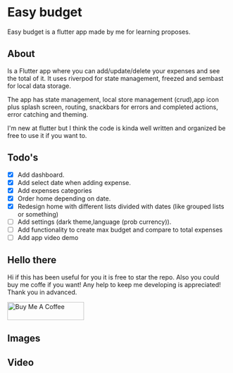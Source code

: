 # Easy budget

Easy budget is a flutter app made by me for learning proposes.

## About

Is a Flutter app where you can add/update/delete your expenses and see the total of it. It uses riverpod for state management, freezed and sembast for local data storage.

The app has state management, local store management (crud),app icon plus splash screen, routing, snackbars for errors and completed actions, error catching and theming.

I'm new at flutter but I think the code is kinda well written and organized be free to use it if you want to.

## Todo's

- [x] Add dashboard.
- [x] Add select date when adding expense.
- [x] Add expenses categories
- [x] Order home depending on date.
- [x] Redesign home with different lists divided with dates (like grouped lists or something)
- [ ] Add settings (dark theme,language (prob currency)).
- [ ] Add functionality to create max budget and compare to total expenses
- [ ] Add app video demo

## Hello there
Hi if this has been useful for you it is free to star the repo. Also you could buy me coffe if you want! Any help to keep me developing is appreciated! Thank you in advanced.

<a href="https://www.buymeacoffee.com/xeny" target="_blank"><img src="https://cdn.buymeacoffee.com/buttons/default-orange.png" alt="Buy Me A Coffee" height="41" width="174"></a>

## Images
## Video

